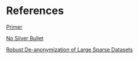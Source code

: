 
# References
[Primer](https://iapp.org/news/a/looking-to-comply-with-gdpr-heres-a-primer-on-anonymization-and-pseudonymization/)

[No Silver Bullet](http://randomwalker.info/publications/no-silver-bullet-de-identification.pdf)

[Robust De-anonymization of Large Sparse Datasets](https://www.cs.utexas.edu/~shmat/shmat_oak08netflix.pdf)
